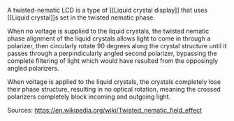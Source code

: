 A twisted-nematic LCD is a type of [[Liquid crystal display]] that uses [[Liquid crystal]]s set in the twisted nematic phase.

When no voltage is supplied to the liquid crystals, the twisted nematic phase alignment of the liquid crystals allows light to come in through a polarizer, then circularly rotate 90 degrees along the crystal structure until it passes through a perpindicularly angled second polarizer, bypassing the complete filtering of light which would have resulted from the opposingly angled polarizers.

When voltage is applied to the liquid crystals, the crystals completely lose their phase structure, resulting in no optical rotation, meaning the crossed polarizers completely block incoming and outgoing light.

Sources:
https://en.wikipedia.org/wiki/Twisted_nematic_field_effect